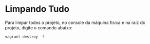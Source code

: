 # Limpando Tudo

Para limpar todos o projeto, no console da máquina fisica e na raíz do projeto, digite o comando abaixo:
```
vagrant destroy -f
```